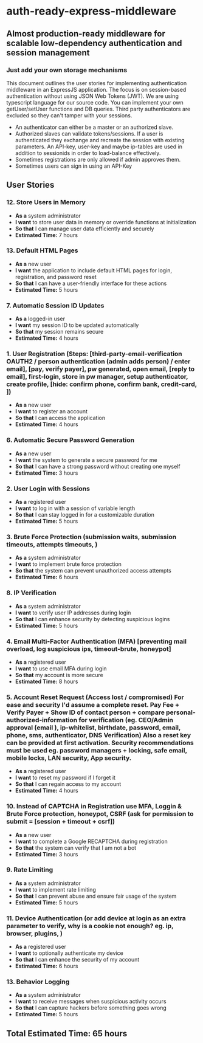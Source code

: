 # auth-ready-express-middleware
## Almost production-ready middleware for scalable low-dependency authentication and session management
### Just add your own storage mechanisms

This document outlines the user stories for implementing authentication middleware in an ExpressJS application. The focus is on session-based authentication without using JSON Web Tokens (JWT). We are using typescript language for our source code. You can implement your own getUser/setUser functions and DB queries. Third party authenticators are excluded so they can't tamper with your sessions.

- An authenticator can either be a master or an authorized slave.
- Authorized slaves can validate tokens/sessions. If a user is authenticated they exchange and recreate the session with existing parameters. An API-key, user-key and maybe ip-tables are used in addition to sessionids in order to load-balance effectively.
- Sometimes registrations are only allowed if admin approves them.
- Sometimes users can sign in using an API-Key

## User Stories

### 12. Store Users in Memory
- **As a** system administrator
- **I want** to store user data in memory or override functions at initialization
- **So that** I can manage user data efficiently and securely
- **Estimated Time:** 7 hours

### 13. Default HTML Pages
- **As a** new user
- **I want** the application to include default HTML pages for login, registration, and password reset
- **So that** I can have a user-friendly interface for these actions
- **Estimated Time:** 5 hours

### 7. Automatic Session ID Updates
- **As a** logged-in user
- **I want** my session ID to be updated automatically
- **So that** my session remains secure
- **Estimated Time:** 4 hours

### 1. User Registration (Steps: [third-party-email-verification OAUTH2 / person authentication (admin adds person) / enter email], [pay, verify payer], pw generated, open email, [reply to email], first-login, store in pw manager, setup authenticator, create profile, [hide: confirm phone, confirm bank, credit-card, ])
- **As a** new user
- **I want** to register an account
- **So that** I can access the application
- **Estimated Time:** 4 hours

### 6. Automatic Secure Password Generation
- **As a** new user
- **I want** the system to generate a secure password for me
- **So that** I can have a strong password without creating one myself
- **Estimated Time:** 3 hours

### 2. User Login with Sessions
- **As a** registered user
- **I want** to log in with a session of variable length
- **So that** I can stay logged in for a customizable duration
- **Estimated Time:** 5 hours

### 3. Brute Force Protection (submission waits, submission timeouts, attempts timeouts, )
- **As a** system administrator
- **I want** to implement brute force protection
- **So that** the system can prevent unauthorized access attempts
- **Estimated Time:** 6 hours

### 8. IP Verification
- **As a** system administrator
- **I want** to verify user IP addresses during login
- **So that** I can enhance security by detecting suspicious logins
- **Estimated Time:** 5 hours

### 4. Email Multi-Factor Authentication (MFA) [preventing mail overload, log suspicious ips, timeout-brute, honeypot]
- **As a** registered user
- **I want** to use email MFA during login
- **So that** my account is more secure
- **Estimated Time:** 8 hours

### 5. Account Reset Request (Access lost / compromised) For ease and security I'd assume a complete reset. Pay Fee + Verify Payer + Show ID of contact person + compare personal-authorized-information for verification (eg. CEO/Admin approval (email ), ip-whitelist, birthdate, password, email, phone, sms, authenticator, DNS Verification) Also a reset key can be provided at first activation. Security recommendations must be used eg. password managers + locking, safe email, mobile locks, LAN security, App security.
- **As a** registered user
- **I want** to reset my password if I forget it
- **So that** I can regain access to my account
- **Estimated Time:** 4 hours

### 10. Instead of CAPTCHA in Registration use MFA, Loggin & Brute Force protection, honeypot, CSRF (ask for permission to submit = [session + timeout + csrf])
- **As a** new user
- **I want** to complete a Google RECAPTCHA during registration
- **So that** the system can verify that I am not a bot
- **Estimated Time:** 3 hours

### 9. Rate Limiting
- **As a** system administrator
- **I want** to implement rate limiting
- **So that** I can prevent abuse and ensure fair usage of the system
- **Estimated Time:** 5 hours

### 11. Device Authentication (or add device at login as an extra parameter to verify, why is a cookie not enough? eg. ip, browser, plugins, )
- **As a** registered user
- **I want** to optionally authenticate my device
- **So that** I can enhance the security of my account
- **Estimated Time:** 6 hours


### 13. Behavior Logging
- **As a** system administrator
- **I want** to receive messages when suspicious activity occurs
- **So that** I can capture hackers before something goes wrong
- **Estimated Time:** 5 hours


## Total Estimated Time: 65 hours